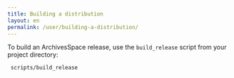 ```yaml
---
title: Building a distribution 
layout: en
permalink: /user/building-a-distribution/ 
---
```


To build an ArchivesSpace release, use the `build_release` script from
your project directory:

     scripts/build_release

